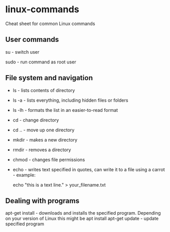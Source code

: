 # linux-commands
Cheat sheet for common Linux commands

## User commands

su - switch user

sudo - run command as root user

## File system and navigation

- ls - lists contents of directory
- ls -a - lists everything, including hidden files or folders
- ls -lh - formats the list in an easier-to-read format
- cd - change directory
- cd .. - move up one directory
- mkdir - makes a new directory
- rmdir - removes a directory
- chmod - changes file permissions
- echo - writes text specified in quotes, can write it to a file using a carrot - example: 

    echo "this is a text line." > your_filename.txt

## Dealing with programs

apt-get install - downloads and installs the specified program. Depending on your version of Linux this might be apt install
apt-get update - update specified program
